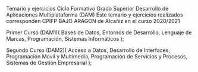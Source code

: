 Temario y ejercicios Ciclo Formativo Grado Superior Desarrollo de Aplicaciones Multiplataforma (DAM)
Este temario y ejercicios realizados corresponden CPIFP BAJO ARAGON de Alcañiz en el curso 2020/2021

Primer Curso (DAM1)(
Bases de Datos,
Entornos de Desarrollo,
Lenguaje de Marcas,
Programación,
Sistemas Informáticos
);

Segundo Curso (DAM2)(
Acceso a Datos,
Desarrollo de Interfaces,
Programación Movil y Multimedia,
Programación de Servicios y Procesos,
Sistemas de Gestión Empresarial
);
